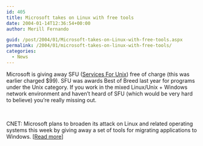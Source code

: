 ```yaml
---
id: 405
title: Microsoft takes on Linux with free tools
date: 2004-01-14T12:36:54+00:00
author: Merill Fernando

guid: /post/2004/01/Microsoft-takes-on-Linux-with-free-tools.aspx
permalink: /2004/01/microsoft-takes-on-linux-with-free-tools/
categories:
  - News
---
```

<body xmlns="http://www.w3.org/1999/xhtml">
    <div class="Section1">
        <p class="MsoNormal">
            Microsoft is giving away SFU (<a href="http://www.microsoft.com/windows/sfu/">Services
            For Unix</a>) free of charge (this was earlier charged $99). SFU was awards Best of
            Breed last year for programs under the Unix category. If you work in the mixed Linux/Unix
            + Windows network environment and haven&rsquo;t heard of SFU (which would be very
            hard to believe) you&rsquo;re really missing out.
        </p>
        <p class="MsoNormal">
            &#160;
        </p>
        <p class="MsoNormal">
            CNET: Microsoft plans to broaden its attack on Linux and related operating systems
            this week by giving away a set of tools for migrating applications to Windows. [<a href="http://news.com.com/2100-1016-5140237.html?part=dht&amp;tag=ntop">Read
            more</a>]
        </p>
    </div>
</body>
